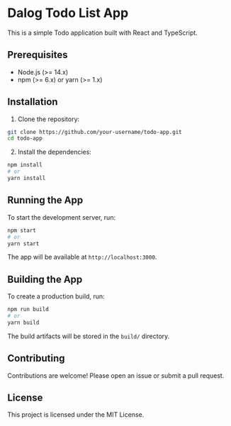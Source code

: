 # Dalog Todo List App

This is a simple Todo application built with React and TypeScript.

## Prerequisites

- Node.js (>= 14.x)
- npm (>= 6.x) or yarn (>= 1.x)

## Installation

1. Clone the repository:

```bash
git clone https://github.com/your-username/todo-app.git
cd todo-app
```

2. Install the dependencies:

```bash
npm install
# or
yarn install
```

## Running the App

To start the development server, run:

```bash
npm start
# or
yarn start
```

The app will be available at `http://localhost:3000`.

## Building the App

To create a production build, run:

```bash
npm run build
# or
yarn build
```

The build artifacts will be stored in the `build/` directory.

## Contributing

Contributions are welcome! Please open an issue or submit a pull request.

## License

This project is licensed under the MIT License.